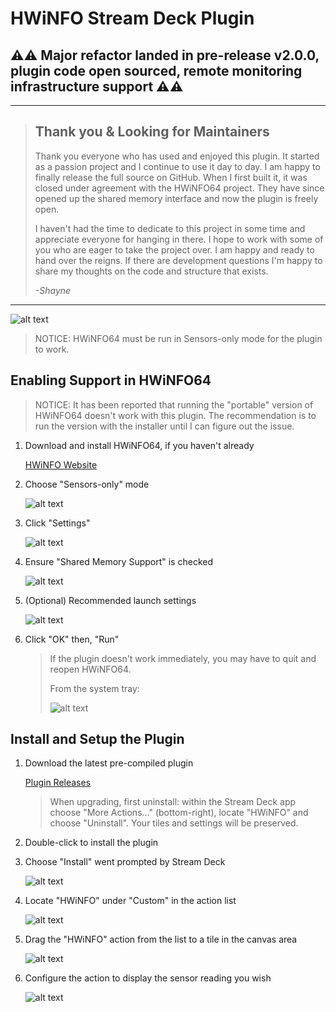 # HWiNFO Stream Deck Plugin

## ⚠⚠ Major refactor landed in pre-release v2.0.0, plugin code open sourced, remote monitoring infrastructure support ⚠⚠ 

---

>## Thank you & Looking for Maintainers
>
>Thank you everyone who has used and enjoyed this plugin. It started as a passion project and I continue to use it day to day. I am happy to finally release the full source on GitHub. When I first built it, it was closed under agreement with the HWiNFO64 project. They have since opened up the shared memory interface and now the plugin is freely open.
>
>I haven't had the time to dedicate to this project in some time and appreciate everyone for hanging in there. I hope to work with some of you who are eager to take the project over. I am happy and ready to hand over the reigns. If there are development questions I'm happy to share my thoughts on the code and structure that exists.
>
>*-Shayne*

---

![alt text](images/demo.gif "HWiNFO64 Stream Deck Plugin Demo")

> NOTICE: HWiNFO64 must be run in Sensors-only mode for the plugin to work. 

## Enabling Support in HWiNFO64

> NOTICE: It has been reported that running the "portable" version of HWiNFO64 doesn't work with this plugin. The recommendation is to run the version with the installer until I can figure out the issue.

1. Download and install HWiNFO64, if you haven't already

    [HWiNFO Website](https://www.hwinfo.com)

2. Choose "Sensors-only" mode

    ![alt text](images/sensorsonly.png "HWiNFO64 Sensors Only")

3. Click "Settings"

    ![alt text](images/clicksettings.png "HWiNFO64 Click Settings")

4. Ensure "Shared Memory Support" is checked

    ![alt text](images/sharedmemory.png "HWiNFO64 Settings")

5. (Optional) Recommended launch settings

    ![alt text](images/recommendedsettings.png "Quit HWiNFO64")

6. Click "OK" then, "Run"

    > If the plugin doesn't work immediately, you may have to quit and reopen HWiNFO64.
    >
    > From the system tray:
    >
    > ![alt text](images/contextquit.png "Quit HWiNFO64")


## Install and Setup the Plugin

1. Download the latest pre-compiled plugin

    [Plugin Releases](../../releases)

    > When upgrading, first uninstall: within the Stream Deck app choose "More Actions..." (bottom-right), locate "HWiNFO" and choose "Uninstall". Your tiles and settings will be preserved.

2. Double-click to install the plugin

3. Choose "Install" went prompted by Stream Deck

    ![alt text](images/streamdeckinstall.png "Stream Deck Plugin Installation")

4. Locate "HWiNFO" under "Custom" in the action list

    ![alt text](images/streamdeckactionlist.png "Stream Deck Action List")

5. Drag the "HWiNFO" action from the list to a tile in the canvas area

    ![alt text](images/dragaction.gif "Drag Action")

6. Configure the action to display the sensor reading you wish

    ![alt text](images/configureaction.gif "Configure Action")

